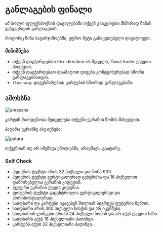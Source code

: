 # განლაგების ფინალი

ამ ბოლო ფლექსბოქსის დავალებაში თქვენ გააკეთებთ მხშირად ნანახ ვებგვერდის განლაგებას. 

როგორც წინა სავარჯიშოებში, უფრო მეტი გასაკეთებელი დაგიტოვეთ.

### მინიშნება

- თქვენ დაგჭირდებათ flex-direction-ის შეცვლა, რათა footer ქვევით მოაქციო.
- თქვენ დაგჭირდებათ დაამატოთ დივები კონტეინერებად სწორი განლაგებისთვის.
- `flex-wrap` დაგეხმარებათ კარტების სწორად განლაგებაში.

## ამოხსნა

![amoxsna](./amoxsna.png)

კარტის რაოდენობა შეიცვლება თქვენი ეკრანის ზომის მიხედვით.

პატარა ეკრანზე ასე იქნება:

![patara](./amoxsna-patara.png)

თქვენთან თუ არ იმუშავა ემოჯიებმა, არაუშავს, გაატარე.

### Self Check
- ჰედერის ტექსტი არის 32 პიქსელი და წონა 900.
- ჰედერის ტექსტი ვერტიკალურად ცენტრშია და 16 პიქსელით დაშორებულია ეკრანის კიდედან.
- ფუტერი ეკრანის ქვედა კიდეშია.
- ფოტერის ტექსტი გაცენტრილია ვერტიკალურად და ჰორიზონტალურად.
- საიდბარი და კარტები იკავებენ მთლიან სივრცეს ფუტერის ზემოთ.
- საიდბარი არის 300 პიქსელი სისქის და არ იკუმშება.
- საიდბარის ლინკები არიან 24 პიქსელი ზომის და არ აქვს ქვევით ხაზი.
- საიდბარს აქვს 16 პიქსელიანი პადინგი.
- კარტებს აქვთ 32 პიქსელიანი პადინგი.